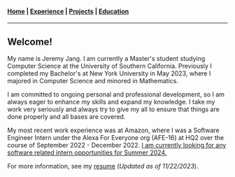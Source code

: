 #### [Home](https://jeremyjang22.github.io) |  [Experience](Experience.md) | [Projects](Projects.md) | [Education](Education.md)
___________

## Welcome!
My name is Jeremy Jang. I am currently a Master's student studying Computer Science at the University of Southern California. Previously I completed my Bachelor's at New York University in May 2023, where I majored in Computer Science and minored in Mathematics.

I am committed to ongoing personal and professional development, so I am always eager to enhance my skills and expand my knowledge. I take my work very seriously and always try to give my all to ensure that things are done properly and all bases are covered.

My most recent work experience was at Amazon, where I was a Software Engineer Intern under the Alexa For Everyone org (AFE-16) at HQ2 over the course of September 2022 - December 2022. <ins>I am currently looking for any software related intern opportunities for Summer 2024.</ins>

For more information, see my [resume](pdf/resume.pdf) (_Updated as of 11/22/2023_).